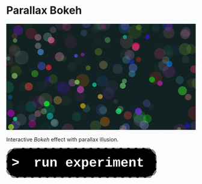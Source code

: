 # Parallax Bokeh

[![preview](thumb.jpg)](https://diegoinacio.github.io/svg-experiments/svg-experiment-003/index.html)

Interactive _Bokeh_ effect with parallax illusion.

[![run experiment](../_source/run_experiment.svg)](https://diegoinacio.github.io/svg-experiments/svg-experiment-003/index.html)
